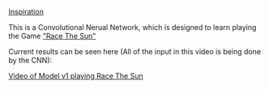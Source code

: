 [Inspiration](https://github.com/Sentdex/pygta5)

This is a Convolutional Nerual Network, which is designed to learn playing the Game ["Race The Sun"](https://store.steampowered.com/app/253030/Race_The_Sun/)

Current results can be seen here (All of the input in this video is being done by the CNN):

[Video of Model v1 playing Race The Sun](https://www.youtube.com/watch?v=aU1aYTBg7bg)
